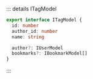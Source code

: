 ::: details ITagModel

```ts
export interface ITagModel {
  id: number
  author_id: number
  name: string

  author?: IUserModel
  bookmarks?: IBookmarkModel[]
}
```

:::